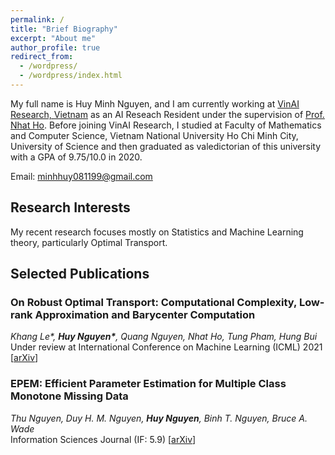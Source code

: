 ```yaml
---
permalink: /
title: "Brief Biography"
excerpt: "About me"
author_profile: true
redirect_from: 
  - /wordpress/
  - /wordpress/index.html
---
```


My full name is Huy Minh Nguyen, and I am currently working at [VinAI Research, Vietnam](http://www.vinai.io) as an AI Reseach Resident under the supervision of [Prof. Nhat Ho](https://nhatptnk8912.github.io/). Before joining VinAI Research, I studied at Faculty of Mathematics and Computer Science, Vietnam National University Ho Chi Minh City, University of Science and then graduated as valedictorian of this university with a GPA of 9.75/10.0 in 2020. 

Email: minhhuy081199@gmail.com
## Research Interests 
My recent research focuses mostly on Statistics and Machine Learning theory, particularly Optimal Transport. 
## Selected Publications
### On Robust Optimal Transport: Computational Complexity, Low-rank Approximation and Barycenter Computation
*Khang Le\*, __Huy Nguyen\*__, Quang Nguyen, Nhat Ho, Tung Pham, Hung Bui*<br/>
Under review at International Conference on Machine Learning (ICML) 2021  [[arXiv](https://arxiv.org/abs/2102.06857)]
### EPEM: Efficient Parameter Estimation for Multiple Class Monotone Missing Data
*Thu Nguyen, Duy H. M. Nguyen, __Huy Nguyen__, Binh T. Nguyen, Bruce A. Wade*<br/>
Information Sciences Journal (IF: 5.9) [[arXiv](https://arxiv.org/abs/2009.11360)]

